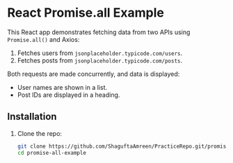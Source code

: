 # React Promise.all Example

This React app demonstrates fetching data from two APIs using `Promise.all()` and Axios:
1. Fetches users from `jsonplaceholder.typicode.com/users`.
2. Fetches posts from `jsonplaceholder.typicode.com/posts`.

Both requests are made concurrently, and data is displayed:
- User names are shown in a list.
- Post IDs are displayed in a heading.

## Installation

1. Clone the repo:
   ```bash
   git clone https://github.com/ShaguftaAmreen/PracticeRepo.git/promiseall/promiseall
   cd promise-all-example